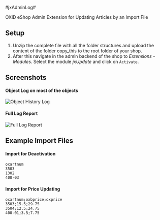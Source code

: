 #jxAdminLog#

OXID eShop Admin Extension for Updating Articles by an Import File


## Setup ##

1. Unzip the complete file with all the folder structures and upload the content of the folder copy_this to the root folder of your shop.
2. After this navigate in the admin backend of the shop to _Extensions_ - _Modules_. Select the module _jxUpdate_ and click on `Activate`.

  
## Screenshots ##

#### Object Log on most of the objects ####
![Object History Log](https://github.com/job963/jxUpdate/raw/master/docs/img/adminlog_object_history.png)

#### Full Log Report ####
![Full Log Report](https://github.com/job963/jxUpdate/raw/master/docs/img/adminlog_full_history.png)

## Example Import Files ##

#### Import for Deactivation ####
    oxartnum
    3503
    1302
    400-03
  
#### Import for Price Updating ####
    oxartnum;oxbprice;oxprice
    3503;15.5;29.75
    3504;12.5;24.75
    400-01;3.5;7.75


